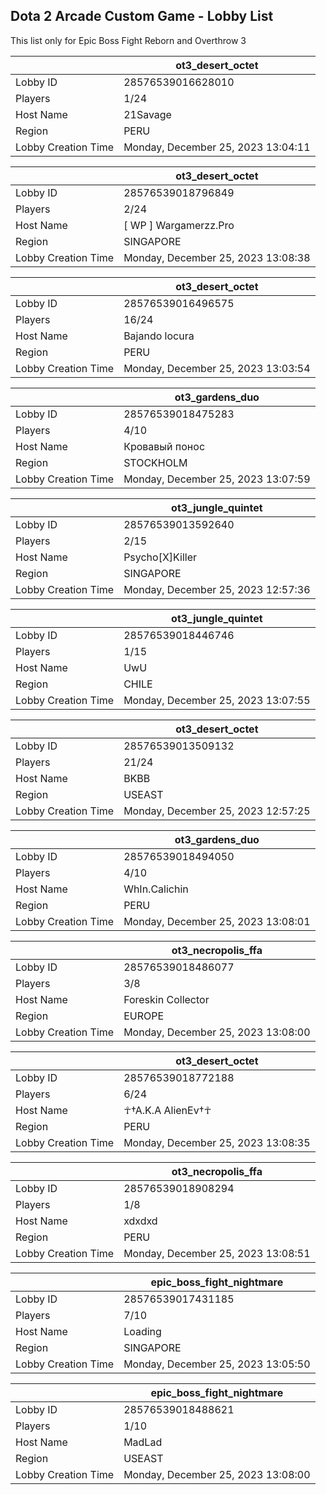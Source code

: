 ## Dota 2 Arcade Custom Game - Lobby List

This list only for Epic Boss Fight Reborn and Overthrow 3

|  | ot3_desert_octet |
| ------ | ------ |
| Lobby ID | 28576539016628010 |
| Players | 1/24 |
| Host Name | 21Savage |
| Region | PERU |
| Lobby Creation Time | Monday, December 25, 2023 13:04:11 |


|  | ot3_desert_octet |
| ------ | ------ |
| Lobby ID | 28576539018796849 |
| Players | 2/24 |
| Host Name | [ WP ] Wargamerzz.Pro |
| Region | SINGAPORE |
| Lobby Creation Time | Monday, December 25, 2023 13:08:38 |


|  | ot3_desert_octet |
| ------ | ------ |
| Lobby ID | 28576539016496575 |
| Players | 16/24 |
| Host Name | Bajando locura |
| Region | PERU |
| Lobby Creation Time | Monday, December 25, 2023 13:03:54 |


|  | ot3_gardens_duo |
| ------ | ------ |
| Lobby ID | 28576539018475283 |
| Players | 4/10 |
| Host Name | Кровавый понос |
| Region | STOCKHOLM |
| Lobby Creation Time | Monday, December 25, 2023 13:07:59 |


|  | ot3_jungle_quintet |
| ------ | ------ |
| Lobby ID | 28576539013592640 |
| Players | 2/15 |
| Host Name | Psycho[X]Killer |
| Region | SINGAPORE |
| Lobby Creation Time | Monday, December 25, 2023 12:57:36 |


|  | ot3_jungle_quintet |
| ------ | ------ |
| Lobby ID | 28576539018446746 |
| Players | 1/15 |
| Host Name | UwU |
| Region | CHILE |
| Lobby Creation Time | Monday, December 25, 2023 13:07:55 |


|  | ot3_desert_octet |
| ------ | ------ |
| Lobby ID | 28576539013509132 |
| Players | 21/24 |
| Host Name | BKBB |
| Region | USEAST |
| Lobby Creation Time | Monday, December 25, 2023 12:57:25 |


|  | ot3_gardens_duo |
| ------ | ------ |
| Lobby ID | 28576539018494050 |
| Players | 4/10 |
| Host Name | WhIn.Calichin |
| Region | PERU |
| Lobby Creation Time | Monday, December 25, 2023 13:08:01 |


|  | ot3_necropolis_ffa |
| ------ | ------ |
| Lobby ID | 28576539018486077 |
| Players | 3/8 |
| Host Name | Foreskin Collector |
| Region | EUROPE |
| Lobby Creation Time | Monday, December 25, 2023 13:08:00 |


|  | ot3_desert_octet |
| ------ | ------ |
| Lobby ID | 28576539018772188 |
| Players | 6/24 |
| Host Name | ☥†A.K.A AlienEv†☥ |
| Region | PERU |
| Lobby Creation Time | Monday, December 25, 2023 13:08:35 |


|  | ot3_necropolis_ffa |
| ------ | ------ |
| Lobby ID | 28576539018908294 |
| Players | 1/8 |
| Host Name | xdxdxd |
| Region | PERU |
| Lobby Creation Time | Monday, December 25, 2023 13:08:51 |


|  | epic_boss_fight_nightmare |
| ------ | ------ |
| Lobby ID | 28576539017431185 |
| Players | 7/10 |
| Host Name | Loading |
| Region | SINGAPORE |
| Lobby Creation Time | Monday, December 25, 2023 13:05:50 |


|  | epic_boss_fight_nightmare |
| ------ | ------ |
| Lobby ID | 28576539018488621 |
| Players | 1/10 |
| Host Name | MadLad |
| Region | USEAST |
| Lobby Creation Time | Monday, December 25, 2023 13:08:00 |



